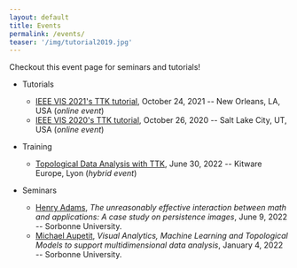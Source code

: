 ```yaml
---
layout: default
title: Events
permalink: /events/
teaser: '/img/tutorial2019.jpg'
---
```


Checkout this event page for seminars and tutorials!


- Tutorials
  - [IEEE VIS 2021's TTK tutorial](https://topology-tool-kit.github.io/ieeeVis2021Tutorial.html), October 24, 2021 -- New Orleans, LA, USA (*online event*)
  - [IEEE VIS 2020's TTK tutorial](https://topology-tool-kit.github.io/ieeeVis2020Tutorial.html), October 26, 2020 -- Salt Lake City, UT, USA (*online event*)

- Training 
  - [Topological Data Analysis with TTK](https://www.kitware.eu/topological-data-analysis-with-ttk-training/), June 30, 2022 -- Kitware Europe, Lyon (*hybrid event*)
  
- Seminars
  - <a href='../seminars/index.html#adams22'>Henry Adams</a>,
  *The unreasonably effective interaction between math and
applications: A case study on persistence images*, June 9, 2022 -- Sorbonne University.
  - <a href='../seminars/index.html#aupetit22'>Michael Aupetit</a>,
  *Visual Analytics, Machine Learning and Topological Models to support 
multidimensional data analysis*, January 4, 2022 -- Sorbonne University.
<!-- - Training -->

